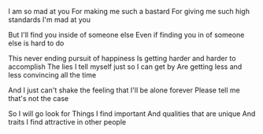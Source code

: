 I am so mad at you
For making me such a bastard
For giving me such high standards
I'm mad at you

But I'll find you inside of someone else
Even if finding you in of someone else is hard to do

This never ending pursuit of happiness
Is getting harder and harder to accomplish
The lies I tell myself just so I can get by 
Are getting less and less convincing all the time

And I just can't shake the feeling that I'll be alone forever
Please tell me that's not the case

So I will go look for
Things I find important
And qualities that are unique
And traits I find attractive in other people


